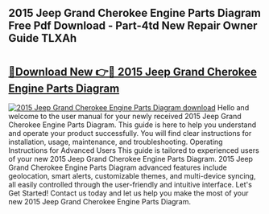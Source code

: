 ## 2015 Jeep Grand Cherokee Engine Parts Diagram Free Pdf Download - Part-4td New Repair Owner Guide TLXAh

# <h2><a href="http://dfkz0dx.blite.top/?on=2015+Jeep+Grand+Cherokee+Engine+Parts+Diagram">🔗Download New 👉🔴 2015 Jeep Grand Cherokee Engine Parts Diagram</a></h2>

[![2015 Jeep Grand Cherokee Engine Parts Diagram download](https://i.imgur.com/lujVjoI.png)](http://dfkz0dx.blite.top/?on=2015+Jeep+Grand+Cherokee+Engine+Parts+Diagram)
Hello and welcome to the user manual for your newly received 2015 Jeep Grand Cherokee Engine Parts Diagram. This guide is here to help you understand and operate your product successfully. You will find clear instructions for installation, usage, maintenance, and troubleshooting. Operating Instructions for Advanced Users This guide is tailored to experienced users of your new 2015 Jeep Grand Cherokee Engine Parts Diagram. 2015 Jeep Grand Cherokee Engine Parts Diagram advanced features include geolocation, smart alerts, customizable themes, and multi-device syncing, all easily controlled through the user-friendly and intuitive interface. Let's Get Started! Contact us today and let us help you make the most of your new 2015 Jeep Grand Cherokee Engine Parts Diagram.
